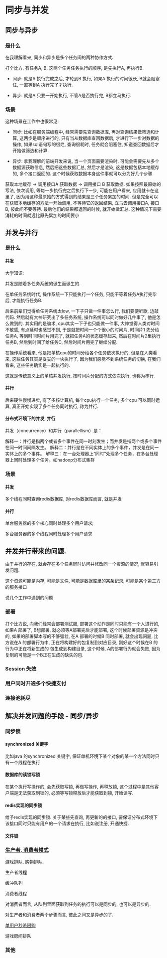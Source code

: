 # 同步与并发

## 同步与异步

### 是什么

在我理解看来, 同步和异步是多个任务间的两种协作方式.

打个比方, 有任务A, B. 这两个任务任务执行的顺序, 是先执行A, 再执行B.

- 同步: 就是A 执行完成之后, 才轮到B 执行, 如果A 执行的时间很长, B就会阻塞住, 一直等到A 执行完了才执行.

- 异步: 就是A 只要一开始执行, 不管A是否执行完, B都立马执行.

### 场景

这种场景在工作中也很常见;

- 同步: 比如在服务端编程中, 经常需要先查询数据库, 再对查询结果做筛选和计算, 这两步是顺序进行的, 只有当从数据库查回数据后, 才进行下一步对数据的操作, 如果sql语句写的很烂, 查询很耗时, 任务就会阻塞住, 知道查回数据后才开始做筛选和计算.

- 异步: 拿我理解的前端开发来说, 当一个页面需要渲染时, 可能会需要先从多个数据源获取信息, 然后把这些数据汇总, 然后才是渲染, 这是数据包括本地缓存的, 多个接口返回的. 这个时候获取数据本身这件事就可以分为好几个步骤

获取本地缓存 -> 调用接口A 获取数据 -> 调用接口 B 获取数据. 如果按照最原始的写法, 依次调用, 等每一步执行完之后执行下一步, 可能在用户看来, 应用就卡在这里了, 因为用这种最原始的方式得到的结果是三个任务累加的时间. 但是完全可以在获取本地缓存的方法一开始调用, 不等待它的返回结果, 立马去调用接口A, 接口B, 彼此间不要等待. 最后他们的结果都返回的时候, 就开始做汇总. 这种情况下需要消耗的时间就远比原先累加的时间要小


## 并发与并行

### 是什么

#### 并发

大学知识:

并发是随着多任务系统的诞生而诞生的.

在单任务系统时代, 操作系统一下只能执行一个任务, 只能干等着任务A执行完毕后, 才能执行任务B.

后来前辈们觉得单任务系统太low, 一下子只做一件事怎么行, 我们要便听歌, 边敲代码. 然后就有大神研究出了多任务系统, 操作系统可以同时做好几件事了, 他是怎么做到的. 其实用的是骗术, cpu其实一下子也只能做一件事, 大神觉得人类对时间不敏感, 有点延时也感觉不到, 于是就把时间一个个很小的时间片, 时间片1 先分给任务A, 等到时间时间片用完了, 就把任务A的状态缓存起来, 然后在时间片2里执行任务B, 然后到时间了给任务C, 然后时间片用完了继续分配.

在操作系统看来, 他是把单核cpu的时间分给各个任务依次执行的, 但是在人类看来, 这些任务其实是妥妥的一块执行了, 因为我们感觉不到系统任务的切换, 在我们看来, 这些任务确实是一起执行的. 

这就是传统意义上的单核并发执行, 按时间片分配的方式依次执行, 也称为串行.

#### 并行

后来硬件慢慢进步, 有了多核计算机, 每个cpu执行一个任务, 多个cpu 可以同时运算, 真正开始实现了多个任务同时执行, 称为并行.

#### 分布式环境下的并发, 并行

并发（concurrency）和并行（parallellism）是：

解释一：并行是指两个或者多个事件在同一时刻发生；而并发是指两个或多个事件在同一时间间隔发生。
解释二：并行是在不同实体上的多个事件，并发是在同一实体上的多个事件。
解释三：在一台处理器上“同时”处理多个任务，在多台处理器上同时处理多个任务。如hadoop分布式集群

### 场景

#### 并发

多个线程同时查询redis数据库, 对redis数据库而言, 就是并发

#### 并行

单台服务器的多个核心同时处理多个用户请求; 

多台服务器的多个线程同时处理多个用户请求

## 并发并行带来的问题.

由于并行的存在, 就会存在多个任务同时访问并修改同一个资源的情况, 就容易引发问题.

这个资源可能是内存, 可能是文件, 可能是数据库里的某条记录, 可能是某个第三方的服务接口

说几个工作中遇到的问题

### 部署

打个比方说, 向我们经常会部署测试服, 部署这个动作是同时只能有一个人进行的, 如果A 部署了, B想部署, 就必须等A部署完后才能部署, 这个时候部署资源是冲突的, 如果的部署脚本写的不够强壮, 在A 部署的时候B 同时部署, 就会出现问题, 比方说在A 的部署行为中, 正在将构建好的包复制到对应目录, 刚好这个时候在B 的行为中正在将新生成的 包生成到构建目录, 这个时候, A的部署行为就会失败, 因为复制的可能是一个B正在生成的缺失的包. 

### Session 失效

### 用户同时开通多个快捷支付

### 连接池耗尽

## 解决并发问题的手段 - 同步/异步

### 同步锁

#### synchronized 关键字

比如java 的synchronized 关键字, 保证单机环境下某个对象的某一个方法同时只有一个线程在执行

#### 数据库的读锁写锁

在某个执行写操作的, 会先获取写锁, 再做写操作, 再释放锁, 这个过程中是其他客户端是无法获取到锁的, 必须等写锁释放后才能获取到锁, 开始读写.

#### redis实现的同步锁

给予redis实现的同步锁. 关于某些先查询, 再更新的的接口, 要保证分布式环境下该接口同时只能有用户的一个请求在执行, 比如说注册, 开通快捷.

#### 文件锁

### [生产者, 消费者模式](http://www.jianshu.com/p/0d1c950e6614)

游戏排队, 购物排队.

生产者线程

缓冲队列

消费者线程

对消费者而言, 从队列里面获取到任务的执行可以是同步的, 也可以是异步的.

对生产者和消费者两个步骤而言, 彼此之间又是异步的了.

[单用户秒杀限购](http://www.awaimai.com/348.html)

游戏房间排队


### 其他

